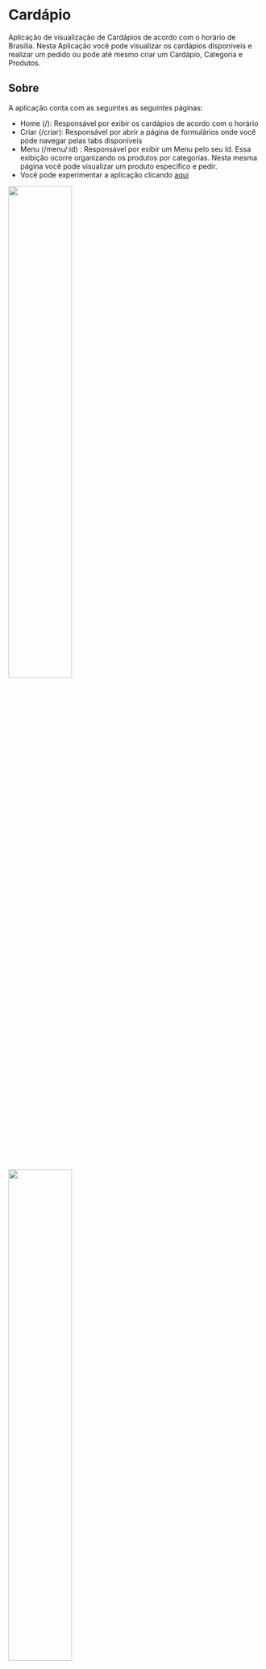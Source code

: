 # Cardápio

Aplicação de visualização de Cardápios de acordo com o horário de Brasilia. Nesta Aplicação você pode visualizar os cardápios disponíveis e realizar um pedido ou pode até mesmo criar um Cardápio, Categoria e Produtos. 

## Sobre

A aplicação conta com as seguintes as seguintes páginas:
- Home (/): Responsável por exibir os cardápios de acordo com o horário
- Criar (/criar): Responsável por abrir a página de formulários onde você pode navegar pelas tabs disponíveis
- Menu (/menu/:id) : Responsável por exibir um Menu pelo seu Id. Essa exibição ocorre organizando os produtos por categorias. Nesta mesma página você pode visualizar um produto específico e pedir.
- Você pode experimentar a aplicação clicando <a href="https://cardapio-app-9dq9.vercel.app/" > aqui</a>
<div>
    <img width="50%" src='./src/assets/1.png" />
    <img width="50%" src='./src/assets/2.png" />
    <img width="50%" src='./src/assets/3.png" />
    <img width="50%" src='./src/assets/4.png" />
    <img width="50%" src='./src/assets/5.png" />
</div>
        
## Como Rodar

1. Clone este repositório em <a href="https://github.com/taisoliva/cardapio-app"> clique aqui </a>
2. Instale todas as dependências
  ```bash
      npm i
  ```
3. Na raiz do seu diretório crie um arquivo chamado .env.local e inicialize com as variáveis de ambiente descritas em .env.example.
   ```
    URL= URL_DO_SERVIDOR
    NEXT_PUBLIC_LOCAL= URL_DO_SERVIDOR
   ```
4. Por fim rode o seguinte comando para inicializar a aplicação:
```
  npm run dev
```

## Principais Tecnologias
<div>
    <img src="https://img.shields.io/badge/next%20js-000000?style=for-the-badge&logo=nextdotjs&logoColor=white"/>
   <img src="https://img.shields.io/badge/Tailwind_CSS-38B2AC?style=for-the-badge&logo=tailwind-css&logoColor=white"/>
   <img src="https://img.shields.io/badge/Material%20UI-007FFF?style=for-the-badge&logo=mui&logoColor=white"/>
</div>

## Criando formulário

1. Na criação de um Menu é obrigatório passar um nome e escolher entre Diurno ou Noturno, por padrão temos Diurno.
2. Na criação de uma Categoria é obrigatório passar um nome.
3. No Produto todos os campos são obrigatórios, mas se atente para:
     3.1 O preço é separado por ponto e não vírgula
     3.2 A image precisa ser uma URL válida, verifique se começa com http por exemplo.
     3.3 A descrição é breve limitada a 150 caracters
     3.4 A categoria e o Menu sãi os que já estão cadastrados anteriormente.

